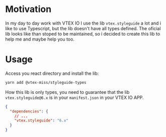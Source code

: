 # Motivation

In my day to day work with VTEX IO I use the lib `vtex.styleguide` a lot and i like to use Typescript, but the lib doesn't have all types defined. The oficial lib looks like than stoped to be maintained, so i decided to create this lib to help me and maybe help you too.

# Usage

Access you react directory and install the lib:

```sh
yarn add @vtex-miss/styleguide-types
```

How this lib is only types, you need to guarantee that the lib `vtex.styleguide@6.x` is in your `manifest.json` in your VTEX IO APP.

```json
{
  "dependencies": {
    // ...
    "vtex.styleguide": "6.x"
  }
}
```
